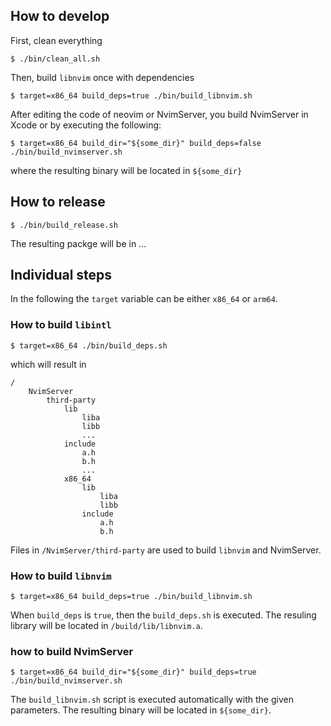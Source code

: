## How to develop

First, clean everything

```
$ ./bin/clean_all.sh
```

Then, build `libnvim` once with dependencies

```
$ target=x86_64 build_deps=true ./bin/build_libnvim.sh
```

After editing the code of neovim or NvimServer, you build NvimServer in Xcode
or by executing the following:

```
$ target=x86_64 build_dir="${some_dir}" build_deps=false ./bin/build_nvimserver.sh
```

where the resulting binary will be located in `${some_dir}`

## How to release

```
$ ./bin/build_release.sh 
```

The resulting packge will be in ...

## Individual steps

In the following the `target` variable can be either `x86_64` or `arm64`.

### How to build `libintl`

```
$ target=x86_64 ./bin/build_deps.sh
```

which will result in

```
/
    NvimServer
        third-party
            lib
                liba
                libb
                ...
            include
                a.h
                b.h
                ...
            x86_64
                lib
                    liba
                    libb
                include
                    a.h
                    b.h
```

Files in `/NvimServer/third-party` are used to build `libnvim` and NvimServer.

### How to build `libnvim`

```
$ target=x86_64 build_deps=true ./bin/build_libnvim.sh
```

When `build_deps` is `true`, then the `build_deps.sh` is executed. The resuling library will be
located in `/build/lib/libnvim.a`.

### how to build NvimServer

```
$ target=x86_64 build_dir="${some_dir}" build_deps=true ./bin/build_nvimserver.sh
```

The `build_libnvim.sh` script is executed automatically with the given parameters. The resulting
binary will be located in `${some_dir}`.
